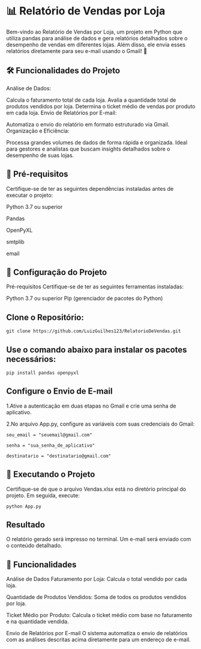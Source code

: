 # 📊 Relatório de Vendas por Loja
Bem-vindo ao Relatório de Vendas por Loja, um projeto em Python que utiliza pandas para análise de dados e gera relatórios detalhados sobre o desempenho de vendas em diferentes lojas. Além disso, ele envia esses relatórios diretamente para seu e-mail usando o Gmail! 🚀

## 🛠️ Funcionalidades do Projeto
Análise de Dados:

Calcula o faturamento total de cada loja.
Avalia a quantidade total de produtos vendidos por loja.
Determina o ticket médio de vendas por produto em cada loja.
Envio de Relatórios por E-mail:

Automatiza o envio do relatório em formato estruturado via Gmail.
Organização e Eficiência:

Processa grandes volumes de dados de forma rápida e organizada.
Ideal para gestores e analistas que buscam insights detalhados sobre o desempenho de suas lojas.

## 📝 Pré-requisitos
Certifique-se de ter as seguintes dependências instaladas antes de executar o projeto:

Python 3.7 ou superior

Pandas

OpenPyXL

smtplib

email

## 🚀 Configuração do Projeto
Pré-requisitos
Certifique-se de ter as seguintes ferramentas instaladas:

Python 3.7 ou superior
Pip (gerenciador de pacotes do Python)

## Clone o Repositório:

```git clone https://github.com/LuizGuilhes123/RelatorioDeVendas.git```

## Use o comando abaixo para instalar os pacotes necessários:

```pip install pandas openpyxl```

## Configure o Envio de E-mail

1.Ative a autenticação em duas etapas no Gmail e crie uma senha de aplicativo.

2.No arquivo App.py, configure as variáveis com suas credenciais do Gmail:

```seu_email = "seuemail@gmail.com"```

```senha = "sua_senha_de_aplicativo"```

```destinatario = "destinatario@gmail.com"```

## 🏃 Executando o Projeto
Certifique-se de que o arquivo Vendas.xlsx está no diretório principal do projeto. Em seguida, execute:

```python App.py```

## Resultado
O relatório gerado será impresso no terminal.
Um e-mail será enviado com o conteúdo detalhado.

## 🧩 Funcionalidades
Análise de Dados
Faturamento por Loja: Calcula o total vendido por cada loja.

Quantidade de Produtos Vendidos: Soma de todos os produtos vendidos por loja.

Ticket Médio por Produto: Calcula o ticket médio com base no faturamento e na quantidade vendida.

Envio de Relatórios por E-mail
O sistema automatiza o envio de relatórios com as análises descritas acima diretamente para um endereço de e-mail.

